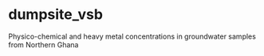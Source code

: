 # dumpsite_vsb
Physico-chemical and heavy metal concentrations in groundwater samples from Northern Ghana
